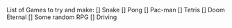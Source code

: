 List of Games to try and make:
[] Snake
[] Pong
[] Pac-man
[] Tetris
[] Doom Eternal
[] Some random RPG
[] Driving
